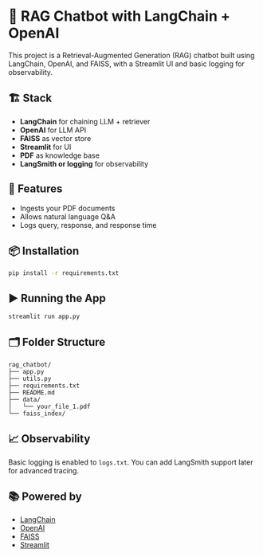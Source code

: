 # 🧠 RAG Chatbot with LangChain + OpenAI

This project is a Retrieval-Augmented Generation (RAG) chatbot built using LangChain, OpenAI, and FAISS, with a Streamlit UI and basic logging for observability.

## 🏗 Stack
- **LangChain** for chaining LLM + retriever
- **OpenAI** for LLM API
- **FAISS** as vector store
- **Streamlit** for UI
- **PDF** as knowledge base
- **LangSmith or logging** for observability

## 🚀 Features
- Ingests your PDF documents
- Allows natural language Q&A
- Logs query, response, and response time

## 📦 Installation
```bash
pip install -r requirements.txt
```

## ▶️ Running the App
```bash
streamlit run app.py
```

## 🗂 Folder Structure
```
rag_chatbot/
├── app.py
├── utils.py
├── requirements.txt
├── README.md
├── data/
│   └── your_file_1.pdf
└── faiss_index/
```

## 📈 Observability
Basic logging is enabled to `logs.txt`. You can add LangSmith support later for advanced tracing.

## 📚 Powered by
- [LangChain](https://www.langchain.com/)
- [OpenAI](https://platform.openai.com/)
- [FAISS](https://github.com/facebookresearch/faiss)
- [Streamlit](https://streamlit.io/)
